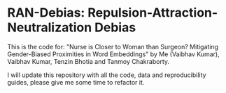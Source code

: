 # RAN-Debias: Repulsion-Attraction-Neutralization Debias
This is the code for: "Nurse is Closer to Woman than Surgeon? Mitigating Gender-Biased Proximities in Word Embeddings" by Me (Vaibhav Kumar), Vaibhav Kumar, Tenzin Bhotia and Tanmoy Chakraborty. 


I will update this repository with all the code, data and reproducibility guides, please give me some time to refactor it.